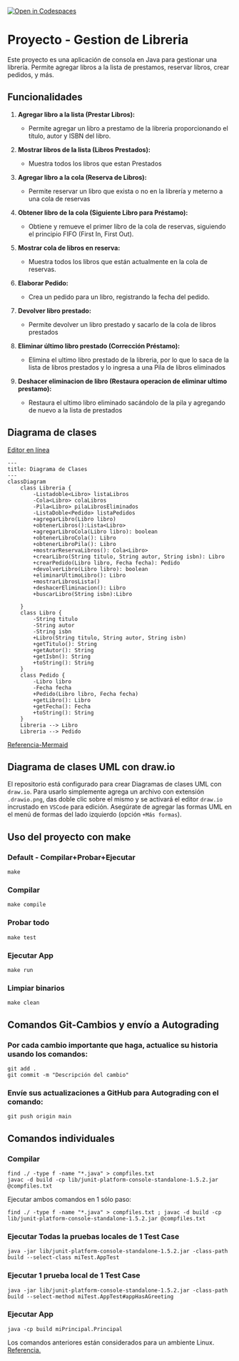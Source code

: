 [![Open in Codespaces](https://classroom.github.com/assets/launch-codespace-2972f46106e565e64193e422d61a12cf1da4916b45550586e14ef0a7c637dd04.svg)](https://classroom.github.com/open-in-codespaces?assignment_repo_id=21263968)
# Proyecto - Gestion de Libreria

Este proyecto es una aplicación de consola en Java para gestionar una librería. Permite agregar libros a la lista de prestamos, reservar libros, crear pedidos, y más.

## Funcionalidades

1. **Agregar libro a la lista (Prestar Libros):**
   - Permite agregar un libro a prestamo de la libreria proporcionando el título, autor y ISBN del libro.

2. **Mostrar libros de la lista (Libros Prestados):**
   - Muestra todos los libros que estan Prestados

3. **Agregar libro a la cola (Reserva de Libros):**
   - Permite reservar un libro que exista o no en  la librería y meterno a una cola de reservas

4. **Obtener libro de la cola (Siguiente Libro para Préstamo):**
   - Obtiene y remueve el primer libro de la cola de reservas, siguiendo el principio FIFO (First In, First Out).

5. **Mostrar cola de libros en reserva:**
   - Muestra todos los libros que están actualmente en la cola de reservas.

6. **Elaborar Pedido:**
   - Crea un pedido para un libro, registrando la fecha del pedido.

7. **Devolver libro prestado:**
   - Permite devolver un libro prestado y sacarlo de la cola de libros prestados

8. **Eliminar último libro prestado (Corrección Préstamo):**
   - Elimina el ultimo libro prestado de la libreria, por lo que lo saca de la lista de libros prestados 
   y lo ingresa a una Pila de libros eliminados

9. **Deshacer eliminacion de libro (Restaura operacion de eliminar ultimo prestamo):**
   - Restaura el ultimo libro eliminado sacándolo de la pila y agregando de nuevo a la lista de prestados

## Diagrama de clases
[Editor en línea](https://mermaid.live/)
```mermaid
---
title: Diagrama de Clases
---
classDiagram
    class Libreria {
        -Listadoble<Libro> listaLibros
        -Cola<Libro> colaLibros
        -Pila<Libro> pilaLibrosEliminados
        -ListaDoble<Pedido> listaPedidos
        +agregarLibro(Libro libro)
        +obtenerLibros():Lista<Libro>
        +agregarLibroCola(Libro libro): boolean
        +obtenerLibroCola(): Libro
        +obtenerLibroPila(): Libro
        +mostrarReservaLibros(): Cola<Libro>
        +crearLibro(String titulo, String autor, String isbn): Libro
        +crearPedido(Libro libro, Fecha fecha): Pedido
        +devolverLibro(Libro libro): boolean
        +eliminarUltimoLibro(): Libro
        +mostrarLibrosLista()
        +deshacerEliminacion(): Libro
        +buscarLibro(String isbn):Libro
        
    }
    class Libro {
        -String titulo
        -String autor
        -String isbn
        +Libro(String titulo, String autor, String isbn)
        +getTitulo(): String
        +getAutor(): String
        +getIsbn(): String
        +toString(): String
    }
    class Pedido {
        -Libro libro
        -Fecha fecha
        +Pedido(Libro libro, Fecha fecha)
        +getLibro(): Libro
        +getFecha(): Fecha
        +toString(): String
    }
    Libreria --> Libro
    Libreria --> Pedido
```
[Referencia-Mermaid](https://mermaid.js.org/syntax/classDiagram.html)

## Diagrama de clases UML con draw.io
El repositorio está configurado para crear Diagramas de clases UML con ```draw.io```. Para usarlo simplemente agrega un archivo con extensión ```.drawio.png```, das doble clic sobre el mismo y se activará el editor ```draw.io``` incrustado en ```VSCode``` para edición. Asegúrate de agregar las formas UML en el menú de formas del lado izquierdo (opción ```+Más formas```).

## Uso del proyecto con make

### Default - Compilar+Probar+Ejecutar
```
make
```
### Compilar
```
make compile
```
### Probar todo
```
make test
```
### Ejecutar App
```
make run
```
### Limpiar binarios
```
make clean
```
## Comandos Git-Cambios y envío a Autograding

### Por cada cambio importante que haga, actualice su historia usando los comandos:
```
git add .
git commit -m "Descripción del cambio"
```
### Envíe sus actualizaciones a GitHub para Autograding con el comando:
```
git push origin main
```
## Comandos individuales
### Compilar

```
find ./ -type f -name "*.java" > compfiles.txt
javac -d build -cp lib/junit-platform-console-standalone-1.5.2.jar @compfiles.txt
```
Ejecutar ambos comandos en 1 sólo paso:

```
find ./ -type f -name "*.java" > compfiles.txt ; javac -d build -cp lib/junit-platform-console-standalone-1.5.2.jar @compfiles.txt
```


### Ejecutar Todas la pruebas locales de 1 Test Case

```
java -jar lib/junit-platform-console-standalone-1.5.2.jar -class-path build --select-class miTest.AppTest
```
### Ejecutar 1 prueba local de 1 Test Case

```
java -jar lib/junit-platform-console-standalone-1.5.2.jar -class-path build --select-method miTest.AppTest#appHasAGreeting
```
### Ejecutar App
```
java -cp build miPrincipal.Principal
```
Los comandos anteriores están considerados para un ambiente Linux. [Referencia.](https://www.baeldung.com/junit-run-from-command-line)
